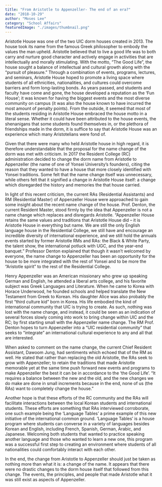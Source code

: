```yaml
---
title: "From Aristotle to Appenzeller- The end of an era?"
date: "2018-10-29"
author: "Moses Lee"
category: "School Affairs"
featuredImage: "./images/thumbnail.png"
---
```


Aristotle House was one of the two UIC dorm houses created in 2013. The house took its name from the famous Greek philosopher to embody the values the man upheld. Aristotle believed that to live a good life was to both carry and nurture good character and actively engage in activities that are intellectually and morally stimulating. With the motto, “The Good Life”, the house sought a balance of intellectual and cultural growth along with the “pursuit of pleasure.” Through a combination of events, programs, lectures, and seminars, Aristotle House hoped to promote a living space where students of all ethnicities, nationalities, and cultures could overcome barriers and form long-lasting bonds. As years passed, and students and faculty have come and gone, the house developed a reputation as the ‘Fun House’; it was known for having the biggest events and the most diverse community on campus (it was also the house known to have incurred the most amount of penalty points). From the outside, it seemed that most of the students residing in Aristotle House embraced the house motto in a literal sense. Whether it could have been attributed to the house events, the shenanigans that some students found themselves in, or the plethora of friendships made in the dorm, it is suffice to say that Aristotle House was an experience which many Aristotelians were fond of.

Given that there were many who held Aristotle house in high regard, it is therefore understandable that the proposal for the name change of the dorm was met with criticism. In 2017 the Resident College (RC) administration decided to change the dorm name from Aristotle to Appenzeller (the name of one of Yonsei University’s founders), citing the reason that they wanted to have a house that more closely identified with Yonsei traditions. Some felt that the name change itself was unnecessary, while others felt that it signified a change in Aristotle House itself: a change which disregarded the history and memories the that house carried.

In light of this recent criticism, the current RAs (Residential Assistants) and RM (Residential Master) of Appenzeller House were approached to gain some insight about the recent name change of the house. Prof. Denton, the current Resident Master, stood firmly by the idea that Appenzeller is not a name change which replaces and disregards Aristotle. “Appenzeller House retains the same values and traditions that Aristotle House did – it is Aristotle House in everything but name. We are still the only English language house in the Residential College, we still have and encourage an incredible diversity of international experience, and we still hold the annuals events started by former Aristotle RMs and RAs: the Black & White Party, the talent show, the international potluck with UGC, and the year-end banquet.” Professor Denton explained that though it wasn’t welcomed by everyone, the name change to Appenzeller has been an opportunity for the house to be more integrated with the rest of Yonsei and to be more the “Aristotle spirit” to the rest of the Residential College.

Henry Appenzeller was an American missionary who grew up speaking German and English, he attended a liberal arts college, and his favorite subject was Greek Languages and Literature. When he came to Korea with Horace Underwood, he founded schools and helped translate the New Testament from Greek to Korean. His daughter Alice was also probably the first “third culture kid” born in Korea. His life embodied the kind of international community that UIC is trying to create. As such, nothing was lost with the name change, and instead, it could be seen as an indication of several forces slowly coming into work to bring change within UIC and the RC; by first starting small with the Appenzeller name change. The RM Prof. Denton hopes to turn Appenzeller into a “UIC residential community” that seeks to “integrate” an international cultural experience to any and all that are interested.

When asked to comment on the name change, the current Chief Resident Assistant, Dawoom Jung, had sentiments which echoed that of the RM as well. He stated that rather than replacing the old Aristotle, the RAs seek to grow with Appenzeller; to retain the traditions that made Aristotle memorable yet at the same time push forward new events and programs to make Appenzeller the best it can be in accordance to the ‘the Good Life’. “It requires a balance between the new and the old, and the new changes we do make are done in small increments because in the end, none of us (the RAs) want to completely change the house.”

Another hope is that these efforts of the RC community and the RAs will facilitate interactions between the local Korean students and international students. These efforts are something that RAs interviewed corroborate, one such example being the ‘Language Tables’ a prime example of this new initiative of the international common ground. ‘Language Tables’ is a house program where students can converse in a variety of languages besides Korean and English, including French, Spanish, German, Arabic, and Japanese. Welcoming both students that wanted to practice speaking another language and those who wanted to learn a new one, this program was a successful first step to creating an environment where students of all nationalities could comfortably interact with each other.

In the end, the change from Aristotle to Appenzeller should just be taken as nothing more than what it is: a change of the name. It appears that there were no drastic changes to the dorm house itself that followed from this change. The events, the principles, and people that made Aristotle what it was still exist as aspects of Appenzeller.
